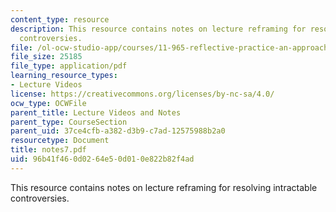 ```yaml
---
content_type: resource
description: This resource contains notes on lecture reframing for resolving intractable
  controversies.
file: /ol-ocw-studio-app/courses/11-965-reflective-practice-an-approach-for-expanding-your-learning-frontiers-january-iap-2007/96b41f460d0264e50d010e822b82f4ad_notes7.pdf
file_size: 25185
file_type: application/pdf
learning_resource_types:
- Lecture Videos
license: https://creativecommons.org/licenses/by-nc-sa/4.0/
ocw_type: OCWFile
parent_title: Lecture Videos and Notes
parent_type: CourseSection
parent_uid: 37ce4cfb-a382-d3b9-c7ad-12575988b2a0
resourcetype: Document
title: notes7.pdf
uid: 96b41f46-0d02-64e5-0d01-0e822b82f4ad
---
```

This resource contains notes on lecture reframing for resolving intractable controversies.